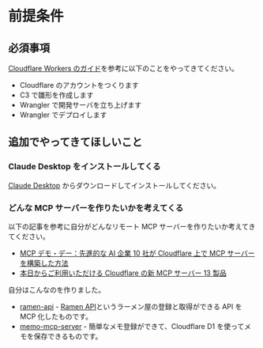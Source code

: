 # 前提条件

## 必須事項

[Cloudflare Workers のガイド](https://developers.cloudflare.com/workers/get-started/guide/)を参考に以下のことをやってきてください。

- Cloudflare のアカウントをつくります
- C3 で雛形を作成します
- Wrangler で開発サーバを立ち上げます
- Wrangler でデプロイします

## 追加でやってきてほしいこと

### Claude Desktop をインストールしてくる

[Claude Desktop](https://claude.ai/download) からダウンロードしてインストールしてください。

### どんな MCP サーバーを作りたいかを考えてくる

以下の記事を参考に自分がどんなリモート MCP サーバーを作りたいか考えてきてください。

- [MCP デモ・デー：先進的な AI 企業 10 社が Cloudflare 上で MCP サーバーを構築した方法](https://blog.cloudflare.com/ja-jp/mcp-demo-day/)
- [本日からご利用いただける Cloudflare の新 MCP サーバー 13 製品](https://blog.cloudflare.com/ja-jp/thirteen-new-mcp-servers-from-cloudflare/)

自分はこんなのを作りました。

- [ramen-api](https://github.com/yusukebe/ramen-api) - [Ramen API](https://github.com/yusukebe/ramen-api)というラーメン屋の登録と取得ができる API を MCP 化したものです。
- [memo-mcp-server](https://github.com/yusukebe/memo-mcp-server) - 簡単なメモ登録ができて、Cloudflare D1 を使ってメモを保存できるものです。
